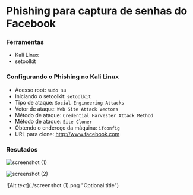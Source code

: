 # Phishing para captura de senhas do Facebook

### Ferramentas

- Kali Linux
- setoolkit

### Configurando o Phishing no Kali Linux

- Acesso root: ``` sudo su ```
- Iniciando o setoolkit: ``` setoolkit ```
- Tipo de ataque: ``` Social-Engineering Attacks ```
- Vetor de ataque: ``` Web Site Attack Vectors ```
- Método de ataque: ```Credential Harvester Attack Method ```
- Método de ataque: ``` Site Cloner ```
- Obtendo o endereço da máquina: ``` ifconfig ```
- URL para clone: http://www.facebook.com

### Resutados
![screenshot (1)](https://github.com/user-attachments/assets/ddba4661-2945-4e21-a930-806e019220b3)

![screenshot (2)](https://github.com/user-attachments/assets/5dcb3318-75e7-48aa-8707-99824a8e0b3a)

![Alt text](./screenshot (1).png "Optional title")

